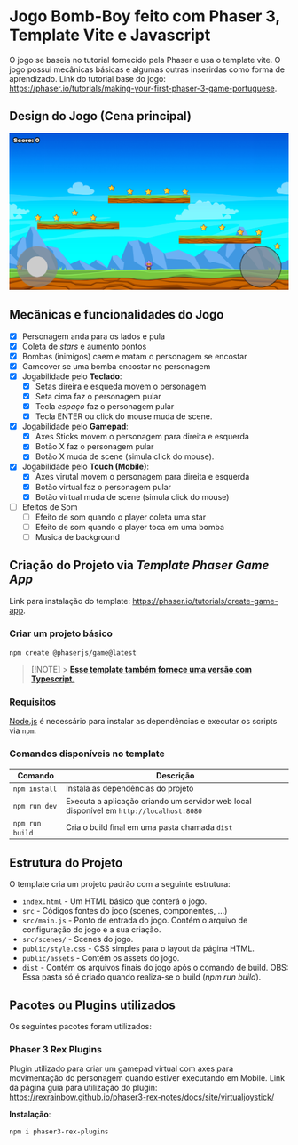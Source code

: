 # Jogo Bomb-Boy feito com Phaser 3, Template Vite e Javascript

O jogo se baseia no tutorial fornecido pela Phaser e usa o template vite. O jogo possui mecânicas básicas e algumas outras inserirdas como forma de aprendizado. Link do tutorial base do jogo: https://phaser.io/tutorials/making-your-first-phaser-3-game-portuguese.

## Design do Jogo (Cena principal)

![screenshot](design.png)

## Mecânicas e funcionalidades do Jogo

- [x] Personagem anda para os lados e pula
- [x] Coleta de _stars_ e aumento pontos
- [x] Bombas (inimigos) caem e matam o personagem se encostar
- [x] Gameover se uma bomba encostar no personagem
- [x] Jogabilidade pelo **Teclado**:
  - [x] Setas direira e esqueda movem o personagem
  - [x] Seta cima faz o personagem pular
  - [x] Tecla _espaço_ faz o personagem pular
  - [x] Tecla ENTER ou click do mouse muda de scene.
- [x] Jogabilidade pelo **Gamepad**:
  - [x] Axes Sticks movem o personagem para direita e esquerda
  - [x] Botão X faz o personagem pular
  - [x] Botão X muda de scene (simula click do mouse).
- [x] Jogabilidade pelo **Touch (Mobile)**:
  - [x] Axes virutal movem o personagem para direita e esquerda
  - [x] Botão virtual faz o personagem pular
  - [x] Botão virtual muda de scene (simula click do mouse)
- [ ] Efeitos de Som
  - [ ] Efeito de som quando o player coleta uma star
  - [ ] Efeito de som quando o player toca em uma bomba
  - [ ] Musica de background

## Criação do Projeto via _Template Phaser Game App_

Link para instalação do template: https://phaser.io/tutorials/create-game-app.

### Criar um projeto básico

```
npm create @phaserjs/game@latest
```

> [!NOTE] > **[Esse template também fornece uma versão com Typescript.](https://github.com/phaserjs/template-vite-ts)**

### Requisitos

[Node.js](https://nodejs.org) é necessário para instalar as dependências e executar os scripts via `npm`.

### Comandos disponíveis no template

| Comando         | Descrição                                                                               |
| --------------- | --------------------------------------------------------------------------------------- |
| `npm install`   | Instala as dependências do projeto                                                      |
| `npm run dev`   | Executa a aplicação criando um servidor web local disponível em `http://localhost:8080` |
| `npm run build` | Cria o build final em uma pasta chamada `dist`                                          |

## Estrutura do Projeto

O template cria um projeto padrão com a seguinte estrutura:

- `index.html` - Um HTML básico que conterá o jogo.
- `src` - Códigos fontes do jogo (scenes, componentes, ...)
- `src/main.js` - Ponto de entrada do jogo. Contém o arquivo de configuração do jogo e a sua criação.
- `src/scenes/` - Scenes do jogo.
- `public/style.css` - CSS simples para o layout da página HTML.
- `public/assets` - Contém os assets do jogo.
- `dist` - Contém os arquivos finais do jogo após o comando de build. OBS: Essa pasta só é criado quando realiza-se o build (_npm run build_).

## Pacotes ou Plugins utilizados

Os seguintes pacotes foram utilizados:

### Phaser 3 Rex Plugins

Plugin utilizado para criar um gamepad virtual com axes para movimentação do personagem quando estiver executando em Mobile. Link da página guia para utilização do plugin: https://rexrainbow.github.io/phaser3-rex-notes/docs/site/virtualjoystick/

**Instalação**:

```
npm i phaser3-rex-plugins
```
